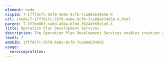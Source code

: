 ```yaml
---
element: node
nispid: T-1fffdcfc-55f8-4e8e-9cfb-7ca88eb34656-X
url: /node/T-1fffdcfc-55f8-4e8e-9cfb-7ca88eb34656-X.html
parent: T-3f7bb86f-ca6d-45ba-b7bd-f624df69e1e5-X
title: Operation Plan Development Services
description: The Operation Plan Development Services enables creation and management of strategic, operational and tactical Operation Plans (OPLANs) including the development of Concept of Operations (CONOPS) and provisional Combined Joint Statement of Requirements (CJSOR).
level: 7
emUUID: 1fffdcfc-55f8-4e8e-9cfb-7ca88eb34656
usage:
  serviceprofiles:
---
```

